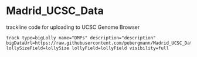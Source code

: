 # Madrid_UCSC_Data

trackline code for uploading to UCSC Genome Browser
```
track type=bigLolly name="DMPs" description="description" bigDataUrl=https://raw.githubusercontent.com/pebergmann/Madrid_UCSC_Data/main/Madrid.ADCU.bb lollySizeField=lollySize lollyField=lollyField visibility=full
```
